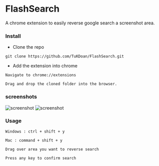 # FlashSearch
A chrome extension to easily reverse google search a screenshot area.

### Install

- Clone the repo
```
git clone https://github.com/TuKDoan/FlashSearch.git
```

- Add the extension into chrome
```
Navigate to chrome://extensions

Drag and drop the cloned folder into the browser.
```

### screenshots

![screenshot](https://imgur.com/1WBtJhl)
![screenshot](https://imgur.com/6quLZsA)


### Usage
```
Windows : ctrl + shift + y

Mac : command + shift + y

Drag over area you want to reverse search

Press any key to confirm search
```
